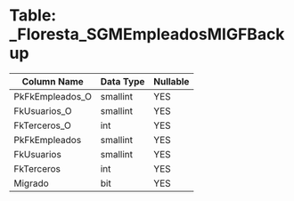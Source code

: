 # Table: _Floresta_SGMEmpleadosMIGFBackup

| Column Name | Data Type | Nullable |
|-------------|-----------|----------|
| PkFkEmpleados_O | smallint | YES |
| FkUsuarios_O | smallint | YES |
| FkTerceros_O | int | YES |
| PkFkEmpleados | smallint | YES |
| FkUsuarios | smallint | YES |
| FkTerceros | int | YES |
| Migrado | bit | YES |
